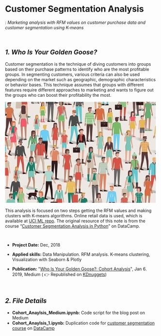 # Customer Segmentation Analysis
: *Marketing analysis with RFM values on customer purchase data and customer segmentation using K-means*

<br>

## ***1. Who Is Your Golden Goose?***
Customer segmentation is the technique of diving customers into groups based on their purchase patterns to identify who are the most profitable groups. In segmenting customers, various criteria can also be used depending on the market such as geographic, demographic characteristics or behavior bases. This technique assumes that groups with different features require different approaches to marketing and wants to figure out the groups who can boost their profitability the most.

![cohort](https://github.com/jjone36/Cohort/blob/master/cohort.jpg)

This analysis is focused on two steps getting the RFM values and making clusters with K-means algorithms. Online retail data is used, which is available at [UCI ML repo](https://www.kaggle.com/jihyeseo/online-retail-data-set-from-uci-ml-repo). The original resource of this note is from the course “[Customer Segmentation Analysis in Python](https://www.datacamp.com/courses/customer-segmentation-in-python)” on DataCamp.

<br>

- **Project Date:** Dec, 2018

- **Applied skills:** Data Manipulation. RFM analysis. K-means clustering, Visualization with Seaborn & Plotly  

- **Publication:** "[Who Is Your Golden Goose?: Cohort Analysis](https://towardsdatascience.com/who-is-your-golden-goose-cohort-analysis-50c9de5dbd31)", Jan 6. 2019, Medium ( 👉 Republished on [KDnuggets](https://www.kdnuggets.com/2019/05/golden-goose-cohort-analysis.html))

<br>

## ***2. File Details***
- **Cohort_Anaylsis_Medium.ipynb:** Code script for the blog post on Medium
- **Cohort_Anaylsis_1.ipynb:** Duplication code for [customer segmentation course](https://www.datacamp.com/courses/customer-segmentation-in-python) on [DataCamp](https://www.datacamp.com)

<br>
